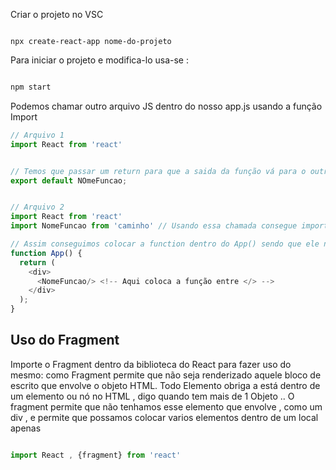 Criar o projeto no VSC

```react

npx create-react-app nome-do-projeto

```

Para iniciar o projeto e modifica-lo usa-se :

``` bash

npm start

```


Podemos chamar outro arquivo JS dentro do nosso app.js usando a função Import 

```js
// Arquivo 1
import React from 'react'


// Temos que passar um return para que a saida da função vá para o outro arquivo, assim:
export default NOmeFuncao;


// Arquivo 2
import React from 'react'
import NomeFuncao from 'caminho' // Usando essa chamada consegue importar uma função

// Assim conseguimos colocar a function dentro do App() sendo que ele não está dentro do mesmo arquivo
function App() {
  return (
    <div>
      <NomeFuncao/> <!-- Aqui coloca a função entre </> -->
    </div>
  );
}

```

## Uso do Fragment

Importe o Fragment dentro da biblioteca do React para fazer uso do mesmo:
como Fragment permite que não seja renderizado aquele bloco de escrito que envolve o objeto HTML. 
Todo Elemento obriga a está dentro de um elemento ou nó no HTML , digo quando tem mais de 1 Objeto .. 
O fragment permite que não tenhamos esse elemento que envolve , como um div , e permite que possamos colocar varios elementos dentro de um local apenas

```js

import React , {fragment} from 'react'

```